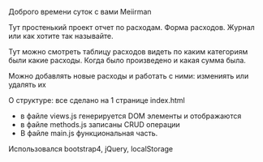 Доброго времени суток с вами Meiirman

Тут простенький проект отчет по расходам. Форма расходов. Журнал или как хотите так называйте.

Тут можно смотреть таблицу расходов видеть по каким категориям были какие расходы. Когда было произведено и какая сумма была.

Можно добавлять новые расходы и работать с ними: измениять или удалять их 

О структуре:
все сделано на 1 странице index.html
- в файле views.js генерируется DOM элементы и отображаются
- в файле methods.js записаны CRUD операции
- В файле main.js функциональная часть. 

Использовался bootstrap4, jQuery, localStorage
